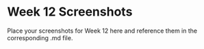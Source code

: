 # Week 12 Screenshots

Place your screenshots for Week 12 here and reference them in the corresponding .md file.
